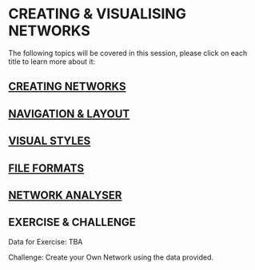 # CREATING & VISUALISING NETWORKS

The following topics will be covered in this session, please click on each title to learn more about it:

## <a href=/Documents/Creating_Networks.md> CREATING NETWORKS </a>

## <a href=/Documents/Navigation_and_Layout.md>  NAVIGATION & LAYOUT </a>

## <a href=/Documents/Styles.md> VISUAL STYLES </a>

## <a href=/Documents/Supported_Network_File_Formats.md> FILE FORMATS </a>

## <a href=/Documents/Network_Analyzer.md> NETWORK ANALYSER </a>

## EXERCISE & CHALLENGE

 Data for Exercise: TBA

Challenge:  Create your Own Network using the data provided.
